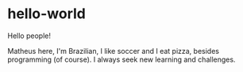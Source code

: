 # hello-world

Hello people!

Matheus here, I'm Brazilian, I like soccer and I eat pizza, besides programming (of course).
I always seek new learning and challenges.
